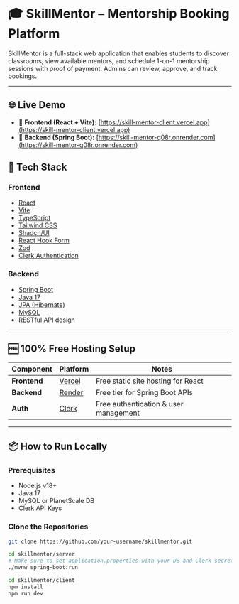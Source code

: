 # 🎓 SkillMentor – Mentorship Booking Platform

SkillMentor is a full-stack web application that enables students to discover classrooms, view available mentors, and schedule 1-on-1 mentorship sessions with proof of payment. Admins can review, approve, and track bookings.

---

## 🌐 Live Demo

- 🔗 **Frontend (React + Vite):** [https://skill-mentor-client.vercel.app](https://skill-mentor-client.vercel.app)
- 🔗 **Backend (Spring Boot):** [https://skill-mentor-q08r.onrender.com](https://skill-mentor-q08r.onrender.com)



## 🚀 Tech Stack

### Frontend
- [React](https://reactjs.org/)
- [Vite](https://vitejs.dev/)
- [TypeScript](https://www.typescriptlang.org/)
- [Tailwind CSS](https://tailwindcss.com/)
- [Shadcn/UI](https://ui.shadcn.com/)
- [React Hook Form](https://react-hook-form.com/)
- [Zod](https://zod.dev/)
- [Clerk Authentication](https://clerk.dev/)

### Backend
- [Spring Boot](https://spring.io/projects/spring-boot)
- [Java 17](https://openjdk.org/projects/jdk/17/)
- [JPA (Hibernate)](https://spring.io/projects/spring-data-jpa)
- [MySQL](https://www.mysql.com/)
- RESTful API design

---

## 🆓 100% Free Hosting Setup

| Component  | Platform      | Notes                        |
|------------|---------------|------------------------------|
| **Frontend**  | [Vercel](https://vercel.com)        | Free static site hosting for React |
| **Backend**   | [Render](https://render.com)        | Free tier for Spring Boot APIs     |
| **Auth**      | [Clerk](https://clerk.com)          | Free authentication & user management |

---

## 📦 How to Run Locally

### Prerequisites
- Node.js v18+
- Java 17
- MySQL or PlanetScale DB
- Clerk API Keys

### Clone the Repositories

```bash
git clone https://github.com/your-username/skillmentor.git

cd skillmentor/server
# Make sure to set application.properties with your DB and Clerk secrets
./mvnw spring-boot:run

cd skillmentor/client
npm install
npm run dev


